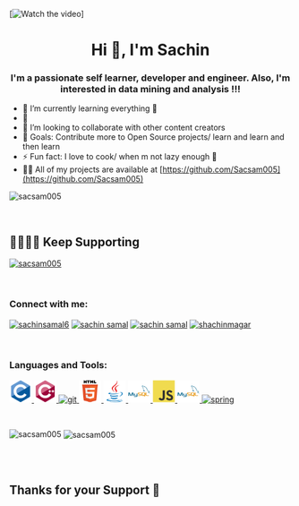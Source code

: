 [![Watch the video](https://raw.githubusercontent.com/redhat-developer/vscode-openshift-extension-pack/master/openshift-java/images/vscode-java-debug.gif)]

<h1 align="center">Hi 👋, I'm Sachin</h1>
<h3 align="center">I'm a passionate self learner, developer and engineer. Also, I'm interested in data mining and analysis !!!</h3>

- 🔭 I’m currently learning everything 🤣
- 🌱 
- 👯 I’m looking to collaborate with other content creators
- 🥅 Goals: Contribute more to Open Source projects/ learn and learn and then learn
- ⚡ Fun fact: I love to cook/ when m not lazy enough 🤣
- 👨‍💻 All of my projects are available at [https://github.com/Sacsam005](https://github.com/Sacsam005)


<p align="left"> <img src="https://komarev.com/ghpvc/?username=sacsam005&label=Profile%20views&color=0e75b6&style=flat" alt="sacsam005" /> </p>

<br />

## 🤜🏻🤛🏻 Keep Supporting

<p align="left"> <a href="https://github.com/ryo-ma/github-profile-trophy"><img src="https://github-profile-trophy.vercel.app/?username=sacsam005" alt="sacsam005" /></a> </p>

<br />

<h3 align="left">Connect with me:</h3>
<p align="left">
<a href="https://twitter.com/sachinsamal6" target="blank"><img align="center" src="https://raw.githubusercontent.com/rahuldkjain/github-profile-readme-generator/master/src/images/icons/Social/twitter.svg" alt="sachinsamal6" height="30" width="40" /></a>
<a href="https://linkedin.com/in/sachin samal" target="blank"><img align="center" src="https://raw.githubusercontent.com/rahuldkjain/github-profile-readme-generator/master/src/images/icons/Social/linked-in-alt.svg" alt="sachin samal" height="30" width="40" /></a>
<a href="https://fb.com/sachin samal" target="blank"><img align="center" src="https://raw.githubusercontent.com/rahuldkjain/github-profile-readme-generator/master/src/images/icons/Social/facebook.svg" alt="sachin samal" height="30" width="40" /></a>
<a href="https://instagram.com/shachinmagar" target="blank"><img align="center" src="https://raw.githubusercontent.com/rahuldkjain/github-profile-readme-generator/master/src/images/icons/Social/instagram.svg" alt="shachinmagar" height="30" width="40" /></a>
</p>
<br />

<h3 align="left">Languages and Tools:</h3>
<p align="left"> <a href="https://www.cprogramming.com/" target="_blank"> <img src="https://raw.githubusercontent.com/devicons/devicon/master/icons/c/c-original.svg" alt="c" width="40" height="40"/> </a> <a href="https://www.w3schools.com/cpp/" target="_blank"> <img src="https://raw.githubusercontent.com/devicons/devicon/master/icons/cplusplus/cplusplus-original.svg" alt="cplusplus" width="40" height="40"/> </a> <a href="https://git-scm.com/" target="_blank"> <img src="https://www.vectorlogo.zone/logos/git-scm/git-scm-icon.svg" alt="git" width="40" height="40"/> </a> <a href="https://www.w3.org/html/" target="_blank"> <img src="https://raw.githubusercontent.com/devicons/devicon/master/icons/html5/html5-original-wordmark.svg" alt="html5" width="40" height="40"/> </a> <a href="https://www.java.com" target="_blank"> <img src="https://raw.githubusercontent.com/devicons/devicon/master/icons/java/java-original.svg" alt="java" width="40" height="40"/> </a> <a href="https://developer.mozilla.org/en-US/docs/Web/JavaScript" target="_blank"> <img 
src="https://raw.githubusercontent.com/devicons/devicon/master/icons/mysql/mysql-original-wordmark.svg" alt="mysql" width="40" height="40"/> </a> <a href="https://www.python.org" target="_blank"> <img
src="https://raw.githubusercontent.com/devicons/devicon/master/icons/javascript/javascript-original.svg" alt="javascript" width="40" height="40"/> </a> <a href="https://www.mysql.com/" target="_blank"> <img src="https://raw.githubusercontent.com/devicons/devicon/master/icons/mysql/mysql-original-wordmark.svg" alt="mysql" width="40" height="40"/> </a> <a href="https://spring.io/" target="_blank"> <img src="https://www.vectorlogo.zone/logos/springio/springio-icon.svg" alt="spring" width="40" height="40"/> </a> </p>
<br />

<p><img align="left" src="https://github-readme-stats.vercel.app/api/top-langs?username=sacsam005&show_icons=true&locale=en&layout=compact" alt="sacsam005" /></p>

<p>&nbsp;<img align="center" src="https://github-readme-stats.vercel.app/api?username=sacsam005&show_icons=true&locale=en" alt="sacsam005" /></p>
<br />
<br />

##  Thanks for your Support 🙏
